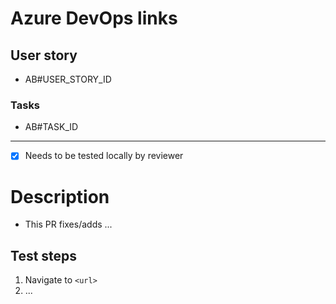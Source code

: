 # Azure DevOps links

## User story
- AB#USER_STORY_ID

### Tasks
- AB#TASK_ID

---

- [X] Needs to be tested locally by reviewer

# Description

- This PR fixes/adds ...

## Test steps

1. Navigate to `<url>`
2. ...

